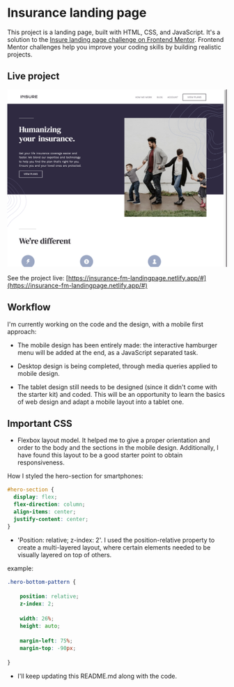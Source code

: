 # Insurance landing page
This project is a landing page, built with HTML, CSS, and JavaScript.
It's a solution to the [Insure landing page challenge on Frontend Mentor](https://www.frontendmentor.io/challenges/insure-landing-page-uTU68JV8). Frontend Mentor challenges help you improve your coding skills by building realistic projects. 

## Live project

![preview](./images/preview.png)

See the project live: [https://insurance-fm-landingpage.netlify.app/#](https://insurance-fm-landingpage.netlify.app/#)


## Workflow

I'm currently working on the code and the design, with a mobile first approach:

- The mobile design has been entirely made: the interactive hamburger menu will be added at the end, as a JavaScript separated task.

- Desktop design is being completed, through media queries applied to mobile design.

- The tablet design still needs to be designed (since it didn't come with the starter kit) and coded. This will be an opportunity to learn the basics of web design and adapt a mobile layout into a tablet one.


## Important CSS

- Flexbox layout model. It helped me to give a proper orientation and order to the body and the sections in the mobile design. Additionally, I have found this layout to be a good starter point to obtain responsiveness.

How I styled the hero-section for smartphones:

```css
#hero-section {
  display: flex;
  flex-direction: column;
  align-items: center;
  justify-content: center;
}
```

- 'Position: relative; z-index: 2'. I used the position-relative property to create a multi-layered layout, where certain elements needed to be visually layered on top of others.

example:

```css
.hero-bottom-pattern {
    
    position: relative;
    z-index: 2;
    
    width: 26%;
    height: auto;

    margin-left: 75%;
    margin-top: -90px;

}
```

- I'll keep updating this README.md along with the code.
